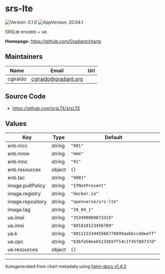 # srs-lte

![Version: 0.1.0](https://img.shields.io/badge/Version-0.1.0-informational?style=flat-square) ![AppVersion: 20.04.1](https://img.shields.io/badge/AppVersion-20.04.1-informational?style=flat-square)

SRSLte enodeb + ue.

**Homepage:** <https://github.com/Gradiant/charts>

## Maintainers

| Name | Email | Url |
| ---- | ------ | --- |
| cgiraldo | cgiraldo@gradiant.org |  |

## Source Code

* <https://github.com/srsLTE/srsLTE>

## Values

| Key | Type | Default | Description |
|-----|------|---------|-------------|
| enb.mcc | string | `"001"` |  |
| enb.mme | string | `"mme"` |  |
| enb.mnc | string | `"01"` |  |
| enb.resources | object | `{}` |  |
| enb.tac | string | `"0001"` |  |
| image.pullPolicy | string | `"IfNotPresent"` |  |
| image.registry | string | `"docker.io"` |  |
| image.repository | string | `"openverso/srs-lte"` |  |
| image.tag | string | `"20_04_1"` |  |
| ue.imei | string | `"353490069873319"` |  |
| ue.imsi | string | `"001010123456789"` |  |
| ue.k | string | `"00112233445566778899aabbccddeeff"` |  |
| ue.opc | string | `"63bfa50ee6523365ff14c1f45f88737d"` |  |
| ue.resources | object | `{}` |  |

----------------------------------------------
Autogenerated from chart metadata using [helm-docs v1.4.0](https://github.com/norwoodj/helm-docs/releases/v1.4.0)
